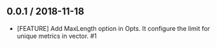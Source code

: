 ## 0.0.1 / 2018-11-18
* [FEATURE] Add MaxLength option in Opts. It configure the limit for unique metrics in vector. #1